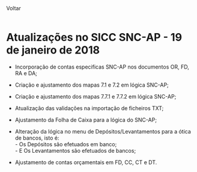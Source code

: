 <div style="width:100%; height:30px"><span onclick="loadUpgrades(['btnMenu'], event)" class="voltar">Voltar</span></div>

# Atualizações no SICC SNC-AP - 19 de janeiro de 2018

- Incorporação de contas especificas SNC-AP nos documentos OR, FD, RA e DA;

- Criação e ajustamento dos mapas 7.1 e 7.2 em lógica SNC-AP;

- Criação e ajustamento dos mapas 7.7.1 e 7.7.2 em lógica SNC-AP;

- Atualização das validações na importação de ficheiros TXT;

- Ajustamento da Folha de Caixa para a lógica do SNC-AP;

- Alteração da lógica no menu de Depósitos/Levantamentos para a ótica de bancos, isto é:
  </br>- Os Depósitos são efetuados em banco;
  </br>- E Os Levantamentos são efetuados de bancos;

- Ajustamento de contas orçamentais em FD, CC, CT e DT.
